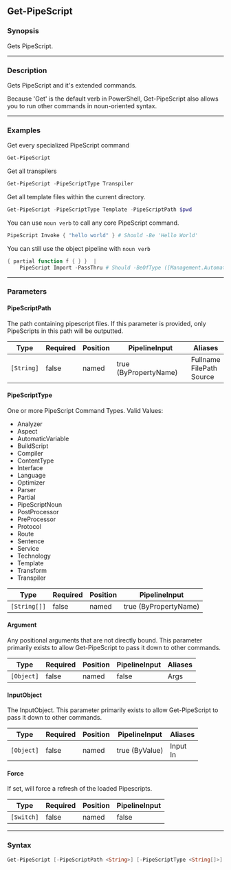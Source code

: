 Get-PipeScript
--------------

### Synopsis
Gets PipeScript.

---

### Description

Gets PipeScript and it's extended commands.

Because 'Get' is the default verb in PowerShell,
Get-PipeScript also allows you to run other commands in noun-oriented syntax.

---

### Examples
Get every specialized PipeScript command

```PowerShell
Get-PipeScript
```
Get all transpilers

```PowerShell
Get-PipeScript -PipeScriptType Transpiler
```
Get all template files within the current directory.

```PowerShell
Get-PipeScript -PipeScriptType Template -PipeScriptPath $pwd
```
You can use `noun verb` to call any core PipeScript command.

```PowerShell
PipeScript Invoke { "hello world" } # Should -Be 'Hello World'
```
You can still use the object pipeline with `noun verb`

```PowerShell
{ partial function f { } }  |
    PipeScript Import -PassThru # Should -BeOfType ([Management.Automation.PSModuleInfo])
```

---

### Parameters
#### **PipeScriptPath**
The path containing pipescript files.
If this parameter is provided, only PipeScripts in this path will be outputted.

|Type      |Required|Position|PipelineInput        |Aliases                         |
|----------|--------|--------|---------------------|--------------------------------|
|`[String]`|false   |named   |true (ByPropertyName)|Fullname<br/>FilePath<br/>Source|

#### **PipeScriptType**
One or more PipeScript Command Types.
Valid Values:

* Analyzer
* Aspect
* AutomaticVariable
* BuildScript
* Compiler
* ContentType
* Interface
* Language
* Optimizer
* Parser
* Partial
* PipeScriptNoun
* PostProcessor
* PreProcessor
* Protocol
* Route
* Sentence
* Service
* Technology
* Template
* Transform
* Transpiler

|Type        |Required|Position|PipelineInput        |
|------------|--------|--------|---------------------|
|`[String[]]`|false   |named   |true (ByPropertyName)|

#### **Argument**
Any positional arguments that are not directly bound.
This parameter primarily exists to allow Get-PipeScript to pass it down to other commands.

|Type      |Required|Position|PipelineInput|Aliases|
|----------|--------|--------|-------------|-------|
|`[Object]`|false   |named   |false        |Args   |

#### **InputObject**
The InputObject.
This parameter primarily exists to allow Get-PipeScript to pass it down to other commands.

|Type      |Required|Position|PipelineInput |Aliases     |
|----------|--------|--------|--------------|------------|
|`[Object]`|false   |named   |true (ByValue)|Input<br/>In|

#### **Force**
If set, will force a refresh of the loaded Pipescripts.

|Type      |Required|Position|PipelineInput|
|----------|--------|--------|-------------|
|`[Switch]`|false   |named   |false        |

---

### Syntax
```PowerShell
Get-PipeScript [-PipeScriptPath <String>] [-PipeScriptType <String[]>] [-Argument <Object>] [-InputObject <Object>] [-Force] [<CommonParameters>]
```
